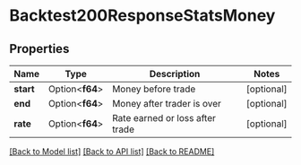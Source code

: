 # Backtest200ResponseStatsMoney

## Properties

Name | Type | Description | Notes
------------ | ------------- | ------------- | -------------
**start** | Option<**f64**> | Money before trade | [optional]
**end** | Option<**f64**> | Money after trader is over | [optional]
**rate** | Option<**f64**> | Rate earned or loss after trade | [optional]

[[Back to Model list]](../README.md#documentation-for-models) [[Back to API list]](../README.md#documentation-for-api-endpoints) [[Back to README]](../README.md)


